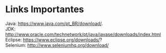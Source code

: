 # Links Importantes
Java:	https://www.java.com/pt_BR/download/. <br />
JDK: http://www.oracle.com/technetwork/pt/java/javase/downloads/index.html <br />
Eclipse:	https://www.eclipse.org/downloads/? <br />
Selenium: http://www.seleniumhq.org/download/


